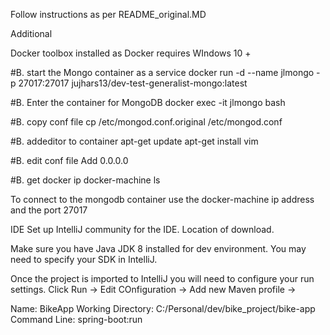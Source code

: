 Follow instructions as per README_original.MD


Additional

Docker toolbox installed as Docker requires WIndows 10 +


#B. start the Mongo container as a service
docker run -d --name jlmongo -p 27017:27017 jujhars13/dev-test-generalist-mongo:latest

#B. Enter the container for MongoDB
docker exec -it jlmongo bash

#B. copy conf file
cp /etc/mongod.conf.original /etc/mongod.conf

#B. addeditor to container
apt-get update
apt-get install vim

#B. edit conf file
Add 0.0.0.0

#B. get docker ip
docker-machine ls

To connect to the mongodb container use the docker-machine ip address and the port 27017



IDE Set up
IntelliJ community for the IDE.  Location of download.

Make sure you have Java JDK 8 installed for dev environment.  You may need to specify your SDK in IntelliJ.

Once the project is imported to IntelliJ you will need to configure your run settings.
Click Run -> Edit COnfiguration -> Add new Maven profile ->

Name: BikeApp
Working Directory: C:/Personal/dev/bike_project/bike-app
Command Line: spring-boot:run



